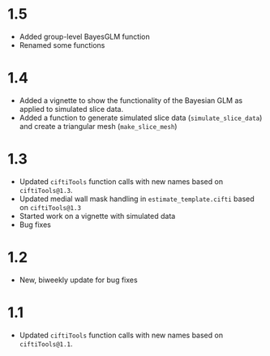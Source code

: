 # 1.5

* Added group-level BayesGLM function
* Renamed some functions

# 1.4 

* Added a vignette to show the functionality of the Bayesian GLM as applied to simulated slice data.
* Added a function to generate simulated slice data  (`simulate_slice_data`) and create a triangular mesh (`make_slice_mesh`)

# 1.3

* Updated `ciftiTools` function calls with new names based on `ciftiTools@1.3`.
* Updated medial wall mask handling in `estimate_template.cifti` based on `ciftiTools@1.3` 
* Started work on a vignette with simulated data
* Bug fixes

# 1.2

* New, biweekly update for bug fixes

# 1.1

* Updated `ciftiTools` function calls with new names based on `ciftiTools@1.1`.
